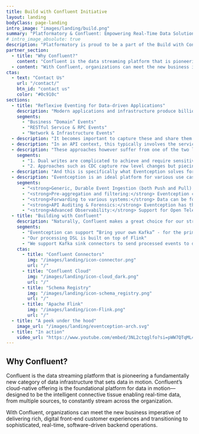 ```yaml
---
title: Build with Confluent Initiative
layout: landing
bodyClass: page-landing
intro_image: "images/landing/build.png"
summary: "Platformatory & Confluent: Empowering Real-Time Data Solutions"
# intro_image_absolute: true
description: "Platformatory is proud to be a part of the Build with Confluent initiative. By verifying our streaming-based use cases with Confluent, you can have confidence that our Confluent-based service offering is not only built on the leading data streaming platform but also verified by the experts at Confluent."
partner_section:
  - title: "Why Confluent?"
    content: "Confluent is the data streaming platform that is pioneering a fundamentally new category of data infrastructure that sets data in motion. Confluent’s cloud-native offering is the foundational platform for data in motion—designed to be the intelligent connective tissue enabling real-time data, from multiple sources, to constantly stream across the organization."
  - content: "With Confluent, organizations can meet the new business imperative of delivering rich, digital front-end customer experiences and transitioning to sophisticated, real-time, software-driven backend operations."
ctas:
  - text: "Contact Us"
    url: "/contact/"
    btn_id: "contact us"
    color: "#0c910c"
sections:
  - title: "Reflexive Eventing for Data-driven Applications"
    description: "Modern applications and infrastructure produce billions of events of interest. These can be"
    segments:
      - "Business “Domain” Events"
      - "RESTful Service & RPC Events"
      - "Network & Infrastructure Events"
  - description: "It becomes important to capture these and share them with the right stakeholders for processing and deriving insights from them. For example, in an e-commerce product, when an order is placed, multiple entities, such as shipping, payment, billing, BI, etc., are interested in the event."
  - description: "In an API context, this typically involves the service performing a dual write to the database and the message broker, or the same changes being passed through to the message broker using an approach like change data capture."
  - description: "These approaches however suffer from one of the two limitations"
    segments:
      - "1. Dual writes are complicated to achieve and require sensitive code changes. Many times, these maybe legacy applications or outside our domain of control"
      - "2. Approaches such as CDC capture row level changes but piecing back domain objects from table and row level changes requires a lot of complex stream processing."
  - description: "And this is specifically what Eventception solves for. It does this by treating the API history as a transactional log. Eventception hooks into common network layer proxies and agents to synthesize, aggregate and distribute events in a variety of formats."
  - description: "Eventception is an ideal platform for various use cases, starting from"
    segments:
      - "<strong>Generic, Durable Event Ingestion (both Push and Pull):</strong> Eventception can be used to ingest events from various L4-L7 proxies, network logging appliances or existing syslog agents. It has support for REST/HTTP style application services, gRPC, HTTP/2, WebSockets."
      - "<strong>Pre-aggregation and filtering:</strong> Eventception can be used to parse, pre-aggregate and filter data using an idiomatic DSL, so as to summarize, roll-up and efficiently manage massive volumes of data over time."
      - "<strong>Forwarding to various systems:</strong> Data can be forwarded to various systems using connectors: Supporting popular SIEM systems, log-storage systems and analytical data stores. Eventception also supports consuming with Kafka consumers, REST or built-in webhook dispatcher, along with CloudEvent bindings (serverless friendly!)"
      - "<strong>API Auditing & Forensics:</strong> Eventception has the ability to mine granular audit logs for RESTful microservices across your entire API surface."
      - "<strong>Advanced Observability:</strong> Support for Open Telemetry APIs for handling logs, traces and metrics."
  - title: "Building with Confluent"
    description: "Naturally, Confluent makes a great choice for our streaming platform. Here's how -"
    segments:
      - "Eventception can support “Bring your own Kafka” - for the primary destination.  → Can support Confluent Cloud, Confluent Platform and edge Kafka clusters"
      - "Our processing DSL is built on top of Flink"
      - "We support Kafka sink connectors to send processed events to destinations → can also leverage Confluent Cloud fully managed connectors"
    ctas:
      - title: "Confluent Connectors"
        img: "/images/landing/icon-connector.png"
        url: "/"
      - title: "Confluent Cloud"
        img: "/images/landing/icon-cloud_dark.png"
        url: "/"
      - title: "Schema Registry"
        img: "/images/landing/icon-schema_registry.png"
        url: "/"
      - title: "Apache Flink"
        img: "/images/landing/icon-Flink.png"
        url: "/"
  - title: "A peek under the hood"
    image_url: "/images/landing/eventception-arch.svg"
  - title: "In action"
    video_url: "https://www.youtube.com/embed/3NL2ctqglfo?si=pWW7QTqML49R122G"
---
```


## Why Confluent?

Confluent is the data streaming platform that is pioneering a fundamentally new category of data infrastructure that sets data in motion. Confluent’s cloud-native offering is the foundational platform for data in motion—designed to be the intelligent connective tissue enabling real-time data, from multiple sources, to constantly stream across the organization.

With Confluent, organizations can meet the new business imperative of delivering rich, digital front-end customer experiences and transitioning to sophisticated, real-time, software-driven backend operations.

<!-- # Our Joint Solution

Insert text about the joint solution. Provide some background and explain what this solution solves for. Highlight the benefits and the unique value proposition. -->
